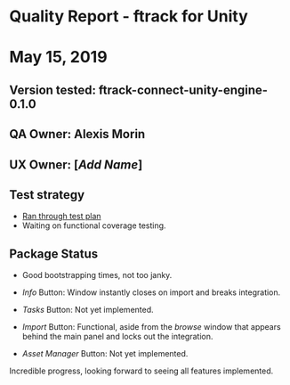 # Quality Report - ftrack for Unity
# May 15, 2019

## Version tested: ftrack-connect-unity-engine-0.1.0

## QA Owner: Alexis Morin
## UX Owner: [*Add Name*]

## Test strategy

* [Ran through test plan](https://docs.google.com/document/d/1YG5ekU_T8tHnHRtGjfO1pF_GWftJAYNuOnfieDtYTik/edit?usp=sharing)
* Waiting on functional coverage testing.

## Package Status

* Good bootstrapping times, not too janky.

* *Info* Button: Window instantly closes on import and breaks integration.
* *Tasks* Button: Not yet implemented.
* *Import* Button: Functional, aside from the *browse* window that appears behind the main panel and locks out the integration.
* *Asset Manager* Button: Not yet implemented.

Incredible progress, looking forward to seeing all features implemented.